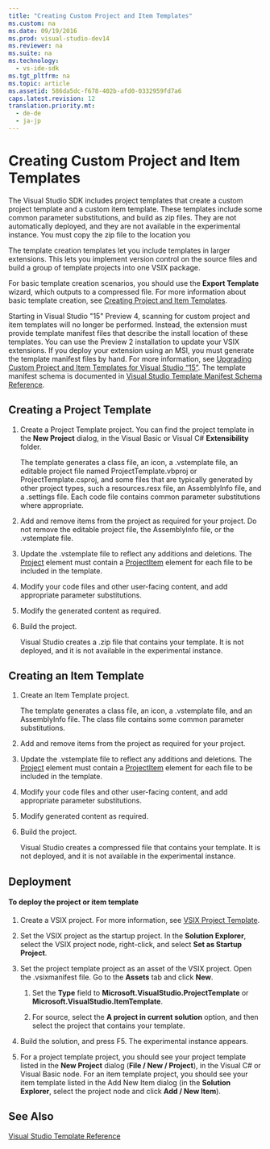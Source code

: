 ```yaml
---
title: "Creating Custom Project and Item Templates"
ms.custom: na
ms.date: 09/19/2016
ms.prod: visual-studio-dev14
ms.reviewer: na
ms.suite: na
ms.technology: 
  - vs-ide-sdk
ms.tgt_pltfrm: na
ms.topic: article
ms.assetid: 586da5dc-f678-402b-afd0-0332959fd7a6
caps.latest.revision: 12
translation.priority.mt: 
  - de-de
  - ja-jp
---
```

# Creating Custom Project and Item Templates
The Visual Studio SDK includes project templates that create a custom project template and a custom  item template. These templates include some common parameter substitutions, and build as zip files. They are not automatically deployed, and they are not available in the experimental instance. You must copy the zip file to the location you  
  
 The template creation templates let you include templates in larger extensions. This lets you implement version control on the source files and build a group of template projects into one VSIX package.  
  
 For basic template creation scenarios, you should use the **Export Template** wizard, which outputs to a compressed file. For more information about basic template creation, see [Creating Project and Item Templates](../vs140/Creating-Project-and-Item-Templates.md).  
  
 Starting in Visual Studio "15" Preview 4, scanning for custom project and item templates will no longer be performed. Instead, the extension must provide template manifest files that describe the install location of these templates. You can use the Preview 2 installation to update your VSIX extensions. If you deploy your extension using an MSI, you must generate the template manifest files by hand. For more information, see [Upgrading Custom Project and Item Templates for Visual Studio “15”](../vs140/Upgrading-Custom-Project-and-Item-Templates-for-Visual-Studio-“15”.md). The template manifest schema is documented in [Visual Studio Template Manifest Schema Reference](../vs140/Visual-Studio-Template-Manifest-Schema-Reference.md).  
  
## Creating a Project Template  
  
1.  Create a Project Template project. You can find the project template in the **New Project** dialog, in the Visual Basic or Visual C# **Extensibility** folder.  
  
     The template generates a class file, an icon, a .vstemplate file, an editable project file named ProjectTemplate.vbproj or ProjectTemplate.csproj, and some files that are typically generated by other project types, such a resources.resx file, an AssemblyInfo file, and a .settings file. Each code file contains common parameter substitutions where appropriate.  
  
2.  Add and remove items from the project as required for your project. Do not remove the editable project file, the AssemblyInfo file, or the .vstemplate file.  
  
3.  Update the .vstemplate file to reflect any additions and deletions. The [Project](../vs140/Project-Element--Visual-Studio-Templates-.md) element must contain a [ProjectItem](../vs140/ProjectItem-Element--Visual-Studio-Item-Templates-.md) element for each file to be included in the template.  
  
4.  Modify your code files and other user-facing content, and add appropriate parameter substitutions.  
  
5.  Modify the generated content as required.  
  
6.  Build the project.  
  
     Visual Studio creates a .zip file that contains your template. It is not deployed, and it is not available in the experimental instance.  
  
## Creating an Item Template  
  
1.  Create an Item Template project.  
  
     The template generates a class file, an icon, a .vstemplate file, and an AssemblyInfo file. The class file contains some common parameter substitutions.  
  
2.  Add and remove items from the project as required for your project.  
  
3.  Update the .vstemplate file to reflect any additions and deletions. The [Project](../vs140/Project-Element--Visual-Studio-Templates-.md) element must contain a [ProjectItem](../vs140/ProjectItem-Element--Visual-Studio-Item-Templates-.md) element for each file to be included in the template.  
  
4.  Modify your code files and other user-facing content, and add appropriate parameter substitutions.  
  
5.  Modify generated content as required.  
  
6.  Build the project.  
  
     Visual Studio creates a compressed file that contains your template. It is not deployed, and it is not available in the experimental instance.  
  
## Deployment  
  
#### To deploy the project or item template  
  
1.  Create a VSIX project. For more information, see [VSIX Project Template](../vs140/VSIX-Project-Template.md).  
  
2.  Set the VSIX project as the startup project. In the **Solution Explorer**, select the VSIX project node, right-click, and select **Set as Startup Project**.  
  
3.  Set the project template project as an asset of the VSIX project. Open the .vsixmanifest file. Go to the **Assets** tab and click **New**.  
  
    1.  Set the **Type** field to **Microsoft.VisualStudio.ProjectTemplate** or **Microsoft.VisualStudio.ItemTemplate**.  
  
    2.  For source, select the **A project in current solution** option, and then select the project that contains your template.  
  
4.  Build the solution, and press F5. The experimental instance appears.  
  
5.  For a project template project, you should see your project template listed in the **New Project** dialog (**File / New / Project**), in the Visual C# or Visual Basic node. For an item template project, you should see your item template listed in the Add New Item dialog (in the **Solution Explorer**, select the project node and click **Add / New Item**).  
  
## See Also  
 [Visual Studio Template Reference](../Topic/Visual%20Studio%20Template%20Reference.md)